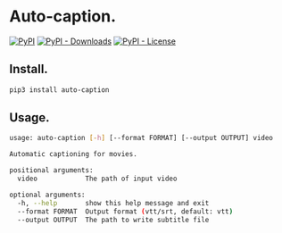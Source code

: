 # Auto-caption.

[![PyPI](https://img.shields.io/pypi/v/auto-caption)](https://pypi.org/project/auto-caption/)
[![PyPI - Downloads](https://img.shields.io/pypi/dm/auto-caption)](https://pypi.org/project/auto-caption/)
[![PyPI - License](https://img.shields.io/pypi/l/auto-caption)](https://github.com/aguang-xyz/auto-caption)

## Install.

```bash
pip3 install auto-caption
```

## Usage.

```bash
usage: auto-caption [-h] [--format FORMAT] [--output OUTPUT] video

Automatic captioning for movies.

positional arguments:
  video            The path of input video

optional arguments:
  -h, --help       show this help message and exit
  --format FORMAT  Output format (vtt/srt, default: vtt)
  --output OUTPUT  The path to write subtitle file
```